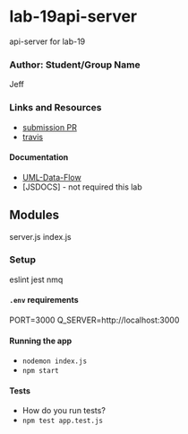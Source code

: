 # lab-19api-server
api-server for lab-19

### Author: Student/Group Name
Jeff

### Links and Resources
* [submission PR](https://github.com/jeff-401-js/lab-19api-server/pull/1)
* [travis](https://www.travis-ci.com/jeff-401-js/lab-19api-server)

#### Documentation
* [UML-Data-Flow](https://photos.app.goo.gl/DjoR95g4THdKPHBE9)
* [JSDOCS] - not required this lab

## Modules
server.js
index.js

### Setup
eslint
jest
nmq

#### `.env` requirements
PORT=3000
Q_SERVER=http://localhost:3000

#### Running the app
* `nodemon index.js`
* `npm start`

#### Tests
* How do you run tests?
* `npm test app.test.js`
